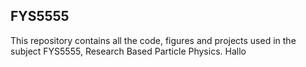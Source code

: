## FYS5555
This repository contains all the code, figures and projects used in the subject FYS5555, Research Based Particle Physics. Hallo
